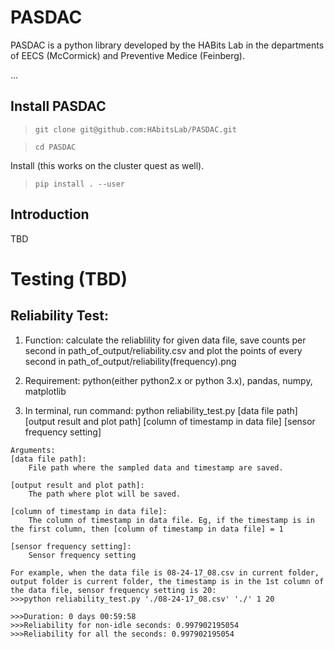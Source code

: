 PASDAC 
======

PASDAC is a python library developed by the HABits Lab in the 
departments of EECS (McCormick) and Preventive Medice (Feinberg). 

... 

## Install PASDAC

> `git clone git@github.com:HAbitsLab/PASDAC.git`

> `cd PASDAC`

Install (this works on the cluster quest as well).

> `pip install . --user`


## Introduction 

TBD 

# Testing (TBD)

## Reliability Test:
1. Function: calculate the reliablility for given data file, save counts per second in path_of_output/reliability.csv and plot the points of every second in path_of_output/reliability(frequency).png

2. Requirement: python(either python2.x or python 3.x), pandas, numpy, matplotlib

3. In terminal, run command: python reliability_test.py [data file path] [output result and plot path] [column of timestamp in data file] [sensor frequency setting]

```
Arguments:
[data file path]: 
    File path where the sampled data and timestamp are saved.

[output result and plot path]: 
    The path where plot will be saved.

[column of timestamp in data file]:  
    The column of timestamp in data file. Eg, if the timestamp is in the first column, then [column of timestamp in data file] = 1

[sensor frequency setting]: 
    Sensor frequency setting
```

```
For example, when the data file is 08-24-17_08.csv in current folder, output folder is current folder, the timestamp is in the 1st column of the data file, sensor frequency setting is 20:
>>>python reliability_test.py './08-24-17_08.csv' './' 1 20

>>>Duration: 0 days 00:59:58
>>>Reliability for non-idle seconds: 0.997902195054
>>>Reliability for all the seconds: 0.997902195054
```

